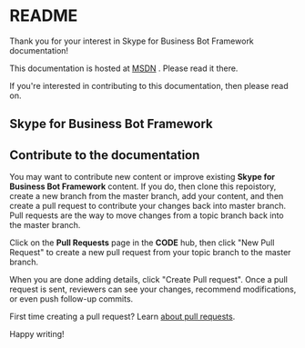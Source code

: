 # README

Thank you for your interest in Skype for Business Bot Framework documentation!

This documentation is hosted at [MSDN](https://msdn.microsoft.com/en-us/skype/Skype-For-Business-Bot-Framework/docs/overview) . Please read it there.

If you're interested in contributing to this documentation, then please read on.

## **Skype for Business Bot Framework** 

## Contribute to the documentation

You may want to contribute new content or improve existing **Skype for Business Bot Framework** content. If you do, then clone this repoistory, 
create a new branch from the master branch, add your content, and then create a pull request to contribute your changes back into master branch.
Pull requests are the way to move changes from a topic branch back into the master branch.

Click on the **Pull Requests** page in the **CODE** hub, then click "New Pull Request" to create a new pull request from your topic branch to the master branch.

When you are done adding details, click "Create Pull request". Once a pull request is sent, reviewers can see your changes, recommend modifications, or even push follow-up commits.

First time creating a pull request?  Learn [about pull requests](https://help.github.com/articles/about-pull-requests/).


Happy writing!
